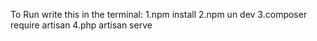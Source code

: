 To Run write this in the terminal:
1.npm install
2.npm un dev
3.composer require artisan
4.php artisan serve
